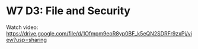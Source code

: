# W7 D3: File and Security

Watch video: https://drive.google.com/file/d/1Ofmpm9eoR8yp0BF_k5eQN2SDRFr9zxPj/view?usp=sharing



